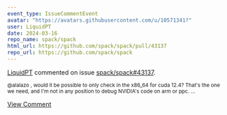 ```yaml
---
event_type: IssueCommentEvent
avatar: "https://avatars.githubusercontent.com/u/10571341?"
user: LiquidPT
date: 2024-03-16
repo_name: spack/spack
html_url: https://github.com/spack/spack/pull/43137
repo_url: https://github.com/spack/spack
---
```


<a href='https://github.com/LiquidPT' target='_blank'>LiquidPT</a> commented on issue <a href='https://github.com/spack/spack/pull/43137' target='_blank'>spack/spack#43137</a>.

<small>@alalazo , would it be possible to only check in the x86_64 for cuda 12.4? That's the one we need, and I'm not in any position to debug NVIDIA's code on arm or ppc. ...</small>

<a href='https://github.com/spack/spack/pull/43137' target='_blank'>View Comment</a>